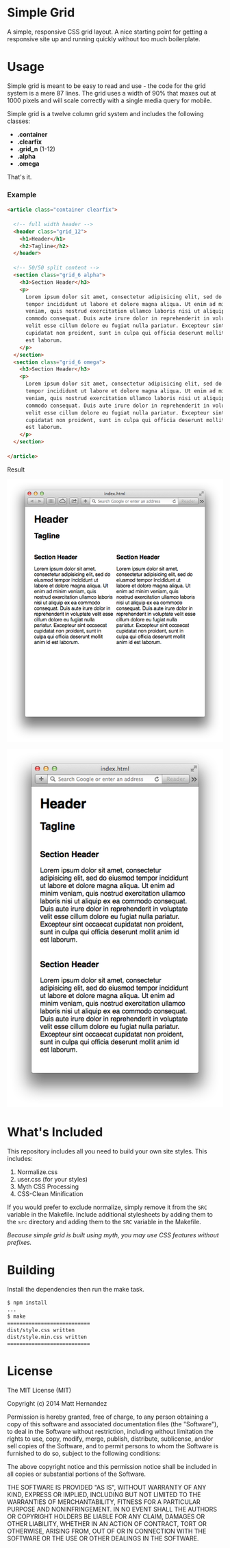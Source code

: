 Simple Grid
===========

A simple, responsive CSS grid layout. A nice starting point for getting a
responsive site up and running quickly without too much boilerplate.

# Usage

Simple grid is meant to be easy to read and use - the code for the grid system
is a mere 87 lines. The grid uses a width of 90% that maxes out at 1000 pixels
and will scale correctly with a single media query for mobile.

Simple grid is a twelve column grid system and includes the following classes:

* **.container**
* **.clearfix**
* **.grid_n** (1-12)
* **.alpha**
* **.omega**

That's it.

### Example

```html
<article class="container clearfix">

  <!-- full width header -->
  <header class="grid_12">
    <h1>Header</h1>
    <h2>Tagline</h2>
  </header>

  <!-- 50/50 split content -->
  <section class="grid_6 alpha">
    <h3>Section Header</h3>
    <p>
      Lorem ipsum dolor sit amet, consectetur adipisicing elit, sed do eiusmod
      tempor incididunt ut labore et dolore magna aliqua. Ut enim ad minim
      veniam, quis nostrud exercitation ullamco laboris nisi ut aliquip ex ea
      commodo consequat. Duis aute irure dolor in reprehenderit in voluptate
      velit esse cillum dolore eu fugiat nulla pariatur. Excepteur sint occaecat
      cupidatat non proident, sunt in culpa qui officia deserunt mollit anim id
      est laborum.
    </p>
  </section>
  <section class="grid_6 omega">
    <h3>Section Header</h3>
    <p>
      Lorem ipsum dolor sit amet, consectetur adipisicing elit, sed do eiusmod
      tempor incididunt ut labore et dolore magna aliqua. Ut enim ad minim
      veniam, quis nostrud exercitation ullamco laboris nisi ut aliquip ex ea
      commodo consequat. Duis aute irure dolor in reprehenderit in voluptate
      velit esse cillum dolore eu fugiat nulla pariatur. Excepteur sint occaecat
      cupidatat non proident, sunt in culpa qui officia deserunt mollit anim id
      est laborum.
    </p>
  </section>

</article>
```

Result

![Full Width](images/full.png)

![Mobile](images/mobile.png)

# What's Included

This repository includes all you need to build your own site styles. This
includes:

1. Normalize.css
1. user.css (for your styles)
1. Myth CSS Processing
1. CSS-Clean Minification

If you would prefer to exclude normalize, simply remove it from the `SRC`
variable in the Makefile. Include additional stylesheets by adding them to the
`src` directory and adding them to the `SRC` variable in the Makefile.

*Because simple grid is built using myth, you may use CSS features without
prefixes.*

# Building

Install the dependencies then run the make task.

    $ npm install
    ...
    $ make
    ===========================
    dist/style.css written
    dist/style.min.css written
    ===========================

# License

The MIT License (MIT)

Copyright (c) 2014 Matt Hernandez

Permission is hereby granted, free of charge, to any person obtaining a copy of
this software and associated documentation files (the "Software"), to deal in
the Software without restriction, including without limitation the rights to
use, copy, modify, merge, publish, distribute, sublicense, and/or sell copies of
the Software, and to permit persons to whom the Software is furnished to do so,
subject to the following conditions:

The above copyright notice and this permission notice shall be included in all
copies or substantial portions of the Software.

THE SOFTWARE IS PROVIDED "AS IS", WITHOUT WARRANTY OF ANY KIND, EXPRESS OR
IMPLIED, INCLUDING BUT NOT LIMITED TO THE WARRANTIES OF MERCHANTABILITY, FITNESS
FOR A PARTICULAR PURPOSE AND NONINFRINGEMENT. IN NO EVENT SHALL THE AUTHORS OR
COPYRIGHT HOLDERS BE LIABLE FOR ANY CLAIM, DAMAGES OR OTHER LIABILITY, WHETHER
IN AN ACTION OF CONTRACT, TORT OR OTHERWISE, ARISING FROM, OUT OF OR IN
CONNECTION WITH THE SOFTWARE OR THE USE OR OTHER DEALINGS IN THE SOFTWARE.
